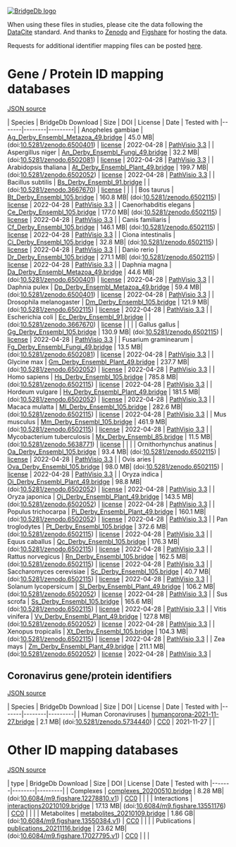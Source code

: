 <a href="https://bridgedb.github.io/">![BridgeDb logo](https://raw.githubusercontent.com/bridgedb/bridgedb.github.io/master/images/cropped-logo_BridgeDbtop.png)</a>

When using these files in studies, please cite the data following the [DataCite](https://datacite.org/) standard.
And thanks to [Zenodo](https://zenodo.org/) and [Figshare](https://figshare.com/) for hosting the data.

Requests for additional identifier mapping files can be posted [here](). 

# Gene / Protein ID mapping databases
<a name="genes" />

[JSON source](gene.json)

| Species | BridgeDb Download | Size | DOI | License | Date | Tested with
|-------|--------|---------|
| <script type="application/ld+json">{"@context": "https://schema.org/","@type": "Dataset","http://purl.org/dc/terms/conformsTo": { "@type": "CreativeWork", "@id": "https://bioschemas.org/profiles/Dataset/1.0-RELEASE" },"name": "Ag_Derby_Ensembl_Metazoa_49.bridge","description": "BridgeDb identifier mapping file for Anopheles gambiae for genes and proteins","@id": "https://bridgedb.github.io/data/gene_database/10.5281/zenodo.6500401/Ag_Derby_Ensembl_Metazoa_49.bridge","identifier": "10.5281/zenodo.6500401/Ag_Derby_Ensembl_Metazoa_49.bridge","license": "https://zenodo.org/record/6500401/files/LICENSE?download=1","keywords": "BridgeDb, mapping file, identifier, ELIXIR RIR, Anopheles gambiae, gene, protein","url": "https://doi.org/10.5281/zenodo.6500401","distribution": [ { "@type": "DataDownload", "name": "Ag_Derby_Ensembl_Metazoa_49.bridge", "contentURL": "https://zenodo.org/record/6500401/files/Ag_Derby_Ensembl_Metazoa_49.bridge?download=1" } ],"isAccessibleForFree": true}</script> Anopheles gambiae | [Ag_Derby_Ensembl_Metazoa_49.bridge](https://zenodo.org/record/6500401/files/Ag_Derby_Ensembl_Metazoa_49.bridge?download=1) | 45.0 MB| (doi:[10.5281/zenodo.6500401](https://doi.org/10.5281/zenodo.6500401)) | [license](https://zenodo.org/record/6500401/files/LICENSE?download=1) | 2022-04-28 | <a href="https://github.com/PathVisio/pathvisio/releases/tag/v3.3.0">PathVisio 3.3</a> |
| <script type="application/ld+json">{"@context": "https://schema.org/","@type": "Dataset","http://purl.org/dc/terms/conformsTo": { "@type": "CreativeWork", "@id": "https://bioschemas.org/profiles/Dataset/1.0-RELEASE" },"name": "An_Derby_Ensembl_Fungi_49.bridge","description": "BridgeDb identifier mapping file for Aspergillus niger for genes and proteins","@id": "https://bridgedb.github.io/data/gene_database/10.5281/zenodo.6502081/An_Derby_Ensembl_Fungi_49.bridge","identifier": "10.5281/zenodo.6502081/An_Derby_Ensembl_Fungi_49.bridge","license": "https://zenodo.org/record/6502081/files/LICENSE?download=1","keywords": "BridgeDb, mapping file, identifier, ELIXIR RIR, Aspergillus niger, gene, protein","url": "https://doi.org/10.5281/zenodo.6502081","distribution": [ { "@type": "DataDownload", "name": "An_Derby_Ensembl_Fungi_49.bridge", "contentURL": "https://zenodo.org/record/6502081/files/An_Derby_Ensembl_Fungi_49.bridge?download=1" } ],"isAccessibleForFree": true}</script> Aspergillus niger | [An_Derby_Ensembl_Fungi_49.bridge](https://zenodo.org/record/6502081/files/An_Derby_Ensembl_Fungi_49.bridge?download=1) | 32.2 MB| (doi:[10.5281/zenodo.6502081](https://doi.org/10.5281/zenodo.6502081)) | [license](https://zenodo.org/record/6502081/files/LICENSE?download=1) | 2022-04-28 | <a href="https://github.com/PathVisio/pathvisio/releases/tag/v3.3.0">PathVisio 3.3</a> |
| <script type="application/ld+json">{"@context": "https://schema.org/","@type": "Dataset","http://purl.org/dc/terms/conformsTo": { "@type": "CreativeWork", "@id": "https://bioschemas.org/profiles/Dataset/1.0-RELEASE" },"name": "At_Derby_Ensembl_Plant_49.bridge","description": "BridgeDb identifier mapping file for Arabidopsis thaliana for genes and proteins","@id": "https://bridgedb.github.io/data/gene_database/10.5281/zenodo.6502052/At_Derby_Ensembl_Plant_49.bridge","identifier": "10.5281/zenodo.6502052/At_Derby_Ensembl_Plant_49.bridge","license": "https://zenodo.org/record/6502052/files/LICENSE?download=1","keywords": "BridgeDb, mapping file, identifier, ELIXIR RIR, Arabidopsis thaliana, gene, protein","url": "https://doi.org/10.5281/zenodo.6502052","distribution": [ { "@type": "DataDownload", "name": "At_Derby_Ensembl_Plant_49.bridge", "contentURL": "https://zenodo.org/record/6502052/files/At_Derby_Ensembl_Plant_49.bridge?download=1" } ],"isAccessibleForFree": true}</script> Arabidopsis thaliana | [At_Derby_Ensembl_Plant_49.bridge](https://zenodo.org/record/6502052/files/At_Derby_Ensembl_Plant_49.bridge?download=1) | 199.7 MB| (doi:[10.5281/zenodo.6502052](https://doi.org/10.5281/zenodo.6502052)) | [license](https://zenodo.org/record/6502052/files/LICENSE?download=1) | 2022-04-28 | <a href="https://github.com/PathVisio/pathvisio/releases/tag/v3.3.0">PathVisio 3.3</a> |
| <script type="application/ld+json">{"@context": "https://schema.org/","@type": "Dataset","http://purl.org/dc/terms/conformsTo": { "@type": "CreativeWork", "@id": "https://bioschemas.org/profiles/Dataset/1.0-RELEASE" },"name": "Bs_Derby_Ensembl_91.bridge","description": "BridgeDb identifier mapping file for Bacillus subtilis for genes and proteins","@id": "https://bridgedb.github.io/data/gene_database/10.5281/zenodo.3667670/Bs_Derby_Ensembl_91.bridge","identifier": "10.5281/zenodo.3667670/Bs_Derby_Ensembl_91.bridge","license": "https://zenodo.org/record/3667670/files/LICENSE?download=1","keywords": "BridgeDb, mapping file, identifier, ELIXIR RIR, Bacillus subtilis, gene, protein","url": "https://doi.org/10.5281/zenodo.3667670","distribution": [ { "@type": "DataDownload", "name": "Bs_Derby_Ensembl_91.bridge", "contentURL": "https://zenodo.org/record/3667670/files/Bs_Derby_Ensembl_91.bridge?download=1" } ],"isAccessibleForFree": true}</script> Bacillus subtilis | [Bs_Derby_Ensembl_91.bridge](https://zenodo.org/record/3667670/files/Bs_Derby_Ensembl_91.bridge?download=1) | | (doi:[10.5281/zenodo.3667670](https://doi.org/10.5281/zenodo.3667670)) | [license](https://zenodo.org/record/3667670/files/LICENSE?download=1) |  | |
| <script type="application/ld+json">{"@context": "https://schema.org/","@type": "Dataset","http://purl.org/dc/terms/conformsTo": { "@type": "CreativeWork", "@id": "https://bioschemas.org/profiles/Dataset/1.0-RELEASE" },"name": "Bt_Derby_Ensembl_105.bridge","description": "BridgeDb identifier mapping file for Bos taurus for genes and proteins","@id": "https://bridgedb.github.io/data/gene_database/10.5281/zenodo.6502115/Bt_Derby_Ensembl_105.bridge","identifier": "10.5281/zenodo.6502115/Bt_Derby_Ensembl_105.bridge","license": "https://zenodo.org/record/6502115/files/LICENSE?download=1","keywords": "BridgeDb, mapping file, identifier, ELIXIR RIR, Bos taurus, gene, protein","url": "https://doi.org/10.5281/zenodo.6502115","distribution": [ { "@type": "DataDownload", "name": "Bt_Derby_Ensembl_105.bridge", "contentURL": "https://zenodo.org/record/6502115/files/Bt_Derby_Ensembl_105.bridge?download=1" } ],"isAccessibleForFree": true}</script> Bos taurus | [Bt_Derby_Ensembl_105.bridge](https://zenodo.org/record/6502115/files/Bt_Derby_Ensembl_105.bridge?download=1) | 160.8 MB| (doi:[10.5281/zenodo.6502115](https://doi.org/10.5281/zenodo.6502115)) | [license](https://zenodo.org/record/6502115/files/LICENSE?download=1) | 2022-04-28 | <a href="https://github.com/PathVisio/pathvisio/releases/tag/v3.3.0">PathVisio 3.3</a> |
| <script type="application/ld+json">{"@context": "https://schema.org/","@type": "Dataset","http://purl.org/dc/terms/conformsTo": { "@type": "CreativeWork", "@id": "https://bioschemas.org/profiles/Dataset/1.0-RELEASE" },"name": "Ce_Derby_Ensembl_105.bridge","description": "BridgeDb identifier mapping file for Caenorhabditis elegans for genes and proteins","@id": "https://bridgedb.github.io/data/gene_database/10.5281/zenodo.6502115/Ce_Derby_Ensembl_105.bridge","identifier": "10.5281/zenodo.6502115/Ce_Derby_Ensembl_105.bridge","license": "https://zenodo.org/record/6502115/files/LICENSE?download=1","keywords": "BridgeDb, mapping file, identifier, ELIXIR RIR, Caenorhabditis elegans, gene, protein","url": "https://doi.org/10.5281/zenodo.6502115","distribution": [ { "@type": "DataDownload", "name": "Ce_Derby_Ensembl_105.bridge", "contentURL": "https://zenodo.org/record/6502115/files/Ce_Derby_Ensembl_105.bridge?download=1" } ],"isAccessibleForFree": true}</script> Caenorhabditis elegans | [Ce_Derby_Ensembl_105.bridge](https://zenodo.org/record/6502115/files/Ce_Derby_Ensembl_105.bridge?download=1) | 177.0 MB| (doi:[10.5281/zenodo.6502115](https://doi.org/10.5281/zenodo.6502115)) | [license](https://zenodo.org/record/6502115/files/LICENSE?download=1) | 2022-04-28 | <a href="https://github.com/PathVisio/pathvisio/releases/tag/v3.3.0">PathVisio 3.3</a> |
| <script type="application/ld+json">{"@context": "https://schema.org/","@type": "Dataset","http://purl.org/dc/terms/conformsTo": { "@type": "CreativeWork", "@id": "https://bioschemas.org/profiles/Dataset/1.0-RELEASE" },"name": "Cf_Derby_Ensembl_105.bridge","description": "BridgeDb identifier mapping file for Canis familiaris for genes and proteins","@id": "https://bridgedb.github.io/data/gene_database/10.5281/zenodo.6502115/Cf_Derby_Ensembl_105.bridge","identifier": "10.5281/zenodo.6502115/Cf_Derby_Ensembl_105.bridge","license": "https://zenodo.org/record/6502115/files/LICENSE?download=1","keywords": "BridgeDb, mapping file, identifier, ELIXIR RIR, Canis familiaris, gene, protein","url": "https://doi.org/10.5281/zenodo.6502115","distribution": [ { "@type": "DataDownload", "name": "Cf_Derby_Ensembl_105.bridge", "contentURL": "https://zenodo.org/record/6502115/files/Cf_Derby_Ensembl_105.bridge?download=1" } ],"isAccessibleForFree": true}</script> Canis familiaris | [Cf_Derby_Ensembl_105.bridge](https://zenodo.org/record/6502115/files/Cf_Derby_Ensembl_105.bridge?download=1) | 146.1 MB| (doi:[10.5281/zenodo.6502115](https://doi.org/10.5281/zenodo.6502115)) | [license](https://zenodo.org/record/6502115/files/LICENSE?download=1) | 2022-04-28 | <a href="https://github.com/PathVisio/pathvisio/releases/tag/v3.3.0">PathVisio 3.3</a> |
| <script type="application/ld+json">{"@context": "https://schema.org/","@type": "Dataset","http://purl.org/dc/terms/conformsTo": { "@type": "CreativeWork", "@id": "https://bioschemas.org/profiles/Dataset/1.0-RELEASE" },"name": "Ci_Derby_Ensembl_105.bridge","description": "BridgeDb identifier mapping file for Ciona intestinalis for genes and proteins","@id": "https://bridgedb.github.io/data/gene_database/10.5281/zenodo.6502115/Ci_Derby_Ensembl_105.bridge","identifier": "10.5281/zenodo.6502115/Ci_Derby_Ensembl_105.bridge","license": "https://zenodo.org/record/6502115/files/LICENSE?download=1","keywords": "BridgeDb, mapping file, identifier, ELIXIR RIR, Ciona intestinalis, gene, protein","url": "https://doi.org/10.5281/zenodo.6502115","distribution": [ { "@type": "DataDownload", "name": "Ci_Derby_Ensembl_105.bridge", "contentURL": "https://zenodo.org/record/6502115/files/Ci_Derby_Ensembl_105.bridge?download=1" } ],"isAccessibleForFree": true}</script> Ciona intestinalis | [Ci_Derby_Ensembl_105.bridge](https://zenodo.org/record/6502115/files/Ci_Derby_Ensembl_105.bridge?download=1) | 32.8 MB| (doi:[10.5281/zenodo.6502115](https://doi.org/10.5281/zenodo.6502115)) | [license](https://zenodo.org/record/6502115/files/LICENSE?download=1) | 2022-04-28 | <a href="https://github.com/PathVisio/pathvisio/releases/tag/v3.3.0">PathVisio 3.3</a> |
| <script type="application/ld+json">{"@context": "https://schema.org/","@type": "Dataset","http://purl.org/dc/terms/conformsTo": { "@type": "CreativeWork", "@id": "https://bioschemas.org/profiles/Dataset/1.0-RELEASE" },"name": "Dr_Derby_Ensembl_105.bridge","description": "BridgeDb identifier mapping file for Danio rerio for genes and proteins","@id": "https://bridgedb.github.io/data/gene_database/10.5281/zenodo.6502115/Dr_Derby_Ensembl_105.bridge","identifier": "10.5281/zenodo.6502115/Dr_Derby_Ensembl_105.bridge","license": "https://zenodo.org/record/6502115/files/LICENSE?download=1","keywords": "BridgeDb, mapping file, identifier, ELIXIR RIR, Danio rerio, gene, protein","url": "https://doi.org/10.5281/zenodo.6502115","distribution": [ { "@type": "DataDownload", "name": "Dr_Derby_Ensembl_105.bridge", "contentURL": "https://zenodo.org/record/6502115/files/Dr_Derby_Ensembl_105.bridge?download=1" } ],"isAccessibleForFree": true}</script> Danio rerio | [Dr_Derby_Ensembl_105.bridge](https://zenodo.org/record/6502115/files/Dr_Derby_Ensembl_105.bridge?download=1) | 271.1 MB| (doi:[10.5281/zenodo.6502115](https://doi.org/10.5281/zenodo.6502115)) | [license](https://zenodo.org/record/6502115/files/LICENSE?download=1) | 2022-04-28 | <a href="https://github.com/PathVisio/pathvisio/releases/tag/v3.3.0">PathVisio 3.3</a> |
| <script type="application/ld+json">{"@context": "https://schema.org/","@type": "Dataset","http://purl.org/dc/terms/conformsTo": { "@type": "CreativeWork", "@id": "https://bioschemas.org/profiles/Dataset/1.0-RELEASE" },"name": "Da_Derby_Ensembl_Metazoa_49.bridge","description": "BridgeDb identifier mapping file for Daphnia magna for genes and proteins","@id": "https://bridgedb.github.io/data/gene_database/10.5281/zenodo.6500401/Da_Derby_Ensembl_Metazoa_49.bridge","identifier": "10.5281/zenodo.6500401/Da_Derby_Ensembl_Metazoa_49.bridge","license": "https://zenodo.org/record/6500401/files/LICENSE?download=1","keywords": "BridgeDb, mapping file, identifier, ELIXIR RIR, Daphnia magna, gene, protein","url": "https://doi.org/10.5281/zenodo.6500401","distribution": [ { "@type": "DataDownload", "name": "Da_Derby_Ensembl_Metazoa_49.bridge", "contentURL": "https://zenodo.org/record/6500401/files/Da_Derby_Ensembl_Metazoa_49.bridge?download=1" } ],"isAccessibleForFree": true}</script> Daphnia magna | [Da_Derby_Ensembl_Metazoa_49.bridge](https://zenodo.org/record/6500401/files/Da_Derby_Ensembl_Metazoa_49.bridge?download=1) | 44.6 MB| (doi:[10.5281/zenodo.6500401](https://doi.org/10.5281/zenodo.6500401)) | [license](https://zenodo.org/record/6500401/files/LICENSE?download=1) | 2022-04-28 | <a href="https://github.com/PathVisio/pathvisio/releases/tag/v3.3.0">PathVisio 3.3</a> |
| <script type="application/ld+json">{"@context": "https://schema.org/","@type": "Dataset","http://purl.org/dc/terms/conformsTo": { "@type": "CreativeWork", "@id": "https://bioschemas.org/profiles/Dataset/1.0-RELEASE" },"name": "Dp_Derby_Ensembl_Metazoa_49.bridge","description": "BridgeDb identifier mapping file for Daphnia pulex for genes and proteins","@id": "https://bridgedb.github.io/data/gene_database/10.5281/zenodo.6500401/Dp_Derby_Ensembl_Metazoa_49.bridge","identifier": "10.5281/zenodo.6500401/Dp_Derby_Ensembl_Metazoa_49.bridge","license": "https://zenodo.org/record/6500401/files/LICENSE?download=1","keywords": "BridgeDb, mapping file, identifier, ELIXIR RIR, Daphnia pulex, gene, protein","url": "https://doi.org/10.5281/zenodo.6500401","distribution": [ { "@type": "DataDownload", "name": "Dp_Derby_Ensembl_Metazoa_49.bridge", "contentURL": "https://zenodo.org/record/6500401/files/Dp_Derby_Ensembl_Metazoa_49.bridge?download=1" } ],"isAccessibleForFree": true}</script> Daphnia pulex | [Dp_Derby_Ensembl_Metazoa_49.bridge](https://zenodo.org/record/6500401/files/Dp_Derby_Ensembl_Metazoa_49.bridge?download=1) | 59.4 MB| (doi:[10.5281/zenodo.6500401](https://doi.org/10.5281/zenodo.6500401)) | [license](https://zenodo.org/record/6500401/files/LICENSE?download=1) | 2022-04-28 | <a href="https://github.com/PathVisio/pathvisio/releases/tag/v3.3.0">PathVisio 3.3</a> |
| <script type="application/ld+json">{"@context": "https://schema.org/","@type": "Dataset","http://purl.org/dc/terms/conformsTo": { "@type": "CreativeWork", "@id": "https://bioschemas.org/profiles/Dataset/1.0-RELEASE" },"name": "Dm_Derby_Ensembl_105.bridge","description": "BridgeDb identifier mapping file for Drosophila melanogaster for genes and proteins","@id": "https://bridgedb.github.io/data/gene_database/10.5281/zenodo.6502115/Dm_Derby_Ensembl_105.bridge","identifier": "10.5281/zenodo.6502115/Dm_Derby_Ensembl_105.bridge","license": "https://zenodo.org/record/6502115/files/LICENSE?download=1","keywords": "BridgeDb, mapping file, identifier, ELIXIR RIR, Drosophila melanogaster, gene, protein","url": "https://doi.org/10.5281/zenodo.6502115","distribution": [ { "@type": "DataDownload", "name": "Dm_Derby_Ensembl_105.bridge", "contentURL": "https://zenodo.org/record/6502115/files/Dm_Derby_Ensembl_105.bridge?download=1" } ],"isAccessibleForFree": true}</script> Drosophila melanogaster | [Dm_Derby_Ensembl_105.bridge](https://zenodo.org/record/6502115/files/Dm_Derby_Ensembl_105.bridge?download=1) | 121.9 MB| (doi:[10.5281/zenodo.6502115](https://doi.org/10.5281/zenodo.6502115)) | [license](https://zenodo.org/record/6502115/files/LICENSE?download=1) | 2022-04-28 | <a href="https://github.com/PathVisio/pathvisio/releases/tag/v3.3.0">PathVisio 3.3</a> |
| <script type="application/ld+json">{"@context": "https://schema.org/","@type": "Dataset","http://purl.org/dc/terms/conformsTo": { "@type": "CreativeWork", "@id": "https://bioschemas.org/profiles/Dataset/1.0-RELEASE" },"name": "Ec_Derby_Ensembl_91.bridge","description": "BridgeDb identifier mapping file for Escherichia coli for genes and proteins","@id": "https://bridgedb.github.io/data/gene_database/10.5281/zenodo.3667670/Ec_Derby_Ensembl_91.bridge","identifier": "10.5281/zenodo.3667670/Ec_Derby_Ensembl_91.bridge","license": "https://zenodo.org/record/3667670/files/LICENSE?download=1","keywords": "BridgeDb, mapping file, identifier, ELIXIR RIR, Escherichia coli, gene, protein","url": "https://doi.org/10.5281/zenodo.3667670","distribution": [ { "@type": "DataDownload", "name": "Ec_Derby_Ensembl_91.bridge", "contentURL": "https://zenodo.org/record/3667670/files/Ec_Derby_Ensembl_91.bridge?download=1" } ],"isAccessibleForFree": true}</script> Escherichia coli | [Ec_Derby_Ensembl_91.bridge](https://zenodo.org/record/3667670/files/Ec_Derby_Ensembl_91.bridge?download=1) | | (doi:[10.5281/zenodo.3667670](https://doi.org/10.5281/zenodo.3667670)) | [license](https://zenodo.org/record/3667670/files/LICENSE?download=1) |  | |
| <script type="application/ld+json">{"@context": "https://schema.org/","@type": "Dataset","http://purl.org/dc/terms/conformsTo": { "@type": "CreativeWork", "@id": "https://bioschemas.org/profiles/Dataset/1.0-RELEASE" },"name": "Gg_Derby_Ensembl_105.bridge","description": "BridgeDb identifier mapping file for Gallus gallus for genes and proteins","@id": "https://bridgedb.github.io/data/gene_database/10.5281/zenodo.6502115/Gg_Derby_Ensembl_105.bridge","identifier": "10.5281/zenodo.6502115/Gg_Derby_Ensembl_105.bridge","license": "https://zenodo.org/record/6502115/files/LICENSE?download=1","keywords": "BridgeDb, mapping file, identifier, ELIXIR RIR, Gallus gallus, gene, protein","url": "https://doi.org/10.5281/zenodo.6502115","distribution": [ { "@type": "DataDownload", "name": "Gg_Derby_Ensembl_105.bridge", "contentURL": "https://zenodo.org/record/6502115/files/Gg_Derby_Ensembl_105.bridge?download=1" } ],"isAccessibleForFree": true}</script> Gallus gallus | [Gg_Derby_Ensembl_105.bridge](https://zenodo.org/record/6502115/files/Gg_Derby_Ensembl_105.bridge?download=1) | 130.9 MB| (doi:[10.5281/zenodo.6502115](https://doi.org/10.5281/zenodo.6502115)) | [license](https://zenodo.org/record/6502115/files/LICENSE?download=1) | 2022-04-28 | <a href="https://github.com/PathVisio/pathvisio/releases/tag/v3.3.0">PathVisio 3.3</a> |
| <script type="application/ld+json">{"@context": "https://schema.org/","@type": "Dataset","http://purl.org/dc/terms/conformsTo": { "@type": "CreativeWork", "@id": "https://bioschemas.org/profiles/Dataset/1.0-RELEASE" },"name": "Fg_Derby_Ensembl_Fungi_49.bridge","description": "BridgeDb identifier mapping file for Fusarium graminearum for genes and proteins","@id": "https://bridgedb.github.io/data/gene_database/10.5281/zenodo.6502081/Fg_Derby_Ensembl_Fungi_49.bridge","identifier": "10.5281/zenodo.6502081/Fg_Derby_Ensembl_Fungi_49.bridge","license": "https://zenodo.org/record/6502081/files/LICENSE?download=1","keywords": "BridgeDb, mapping file, identifier, ELIXIR RIR, Fusarium graminearum, gene, protein","url": "https://doi.org/10.5281/zenodo.6502081","distribution": [ { "@type": "DataDownload", "name": "Fg_Derby_Ensembl_Fungi_49.bridge", "contentURL": "https://zenodo.org/record/6502081/files/Fg_Derby_Ensembl_Fungi_49.bridge?download=1" } ],"isAccessibleForFree": true}</script> Fusarium graminearum | [Fg_Derby_Ensembl_Fungi_49.bridge](https://zenodo.org/record/6502081/files/Fg_Derby_Ensembl_Fungi_49.bridge?download=1) | 13.5 MB| (doi:[10.5281/zenodo.6502081](https://doi.org/10.5281/zenodo.6502081)) | [license](https://zenodo.org/record/6502081/files/LICENSE?download=1) | 2022-04-28 | <a href="https://github.com/PathVisio/pathvisio/releases/tag/v3.3.0">PathVisio 3.3</a> |
| <script type="application/ld+json">{"@context": "https://schema.org/","@type": "Dataset","http://purl.org/dc/terms/conformsTo": { "@type": "CreativeWork", "@id": "https://bioschemas.org/profiles/Dataset/1.0-RELEASE" },"name": "Gm_Derby_Ensembl_Plant_49.bridge","description": "BridgeDb identifier mapping file for Glycine max for genes and proteins","@id": "https://bridgedb.github.io/data/gene_database/10.5281/zenodo.6502052/Gm_Derby_Ensembl_Plant_49.bridge","identifier": "10.5281/zenodo.6502052/Gm_Derby_Ensembl_Plant_49.bridge","license": "https://zenodo.org/record/6502052/files/LICENSE?download=1","keywords": "BridgeDb, mapping file, identifier, ELIXIR RIR, Glycine max, gene, protein","url": "https://doi.org/10.5281/zenodo.6502052","distribution": [ { "@type": "DataDownload", "name": "Gm_Derby_Ensembl_Plant_49.bridge", "contentURL": "https://zenodo.org/record/6502052/files/Gm_Derby_Ensembl_Plant_49.bridge?download=1" } ],"isAccessibleForFree": true}</script> Glycine max | [Gm_Derby_Ensembl_Plant_49.bridge](https://zenodo.org/record/6502052/files/Gm_Derby_Ensembl_Plant_49.bridge?download=1) | 237.7 MB| (doi:[10.5281/zenodo.6502052](https://doi.org/10.5281/zenodo.6502052)) | [license](https://zenodo.org/record/6502052/files/LICENSE?download=1) | 2022-04-28 | <a href="https://github.com/PathVisio/pathvisio/releases/tag/v3.3.0">PathVisio 3.3</a> |
| <script type="application/ld+json">{"@context": "https://schema.org/","@type": "Dataset","http://purl.org/dc/terms/conformsTo": { "@type": "CreativeWork", "@id": "https://bioschemas.org/profiles/Dataset/1.0-RELEASE" },"name": "Hs_Derby_Ensembl_105.bridge","description": "BridgeDb identifier mapping file for Homo sapiens for genes and proteins","@id": "https://bridgedb.github.io/data/gene_database/10.5281/zenodo.6502115/Hs_Derby_Ensembl_105.bridge","identifier": "10.5281/zenodo.6502115/Hs_Derby_Ensembl_105.bridge","license": "https://zenodo.org/record/6502115/files/LICENSE?download=1","keywords": "BridgeDb, mapping file, identifier, ELIXIR RIR, Homo sapiens, gene, protein","url": "https://doi.org/10.5281/zenodo.6502115","distribution": [ { "@type": "DataDownload", "name": "Hs_Derby_Ensembl_105.bridge", "contentURL": "https://zenodo.org/record/6502115/files/Hs_Derby_Ensembl_105.bridge?download=1" } ],"isAccessibleForFree": true}</script> Homo sapiens | [Hs_Derby_Ensembl_105.bridge](https://zenodo.org/record/6502115/files/Hs_Derby_Ensembl_105.bridge?download=1) | 785.8 MB| (doi:[10.5281/zenodo.6502115](https://doi.org/10.5281/zenodo.6502115)) | [license](https://zenodo.org/record/6502115/files/LICENSE?download=1) | 2022-04-28 | <a href="https://github.com/PathVisio/pathvisio/releases/tag/v3.3.0">PathVisio 3.3</a> |
| <script type="application/ld+json">{"@context": "https://schema.org/","@type": "Dataset","http://purl.org/dc/terms/conformsTo": { "@type": "CreativeWork", "@id": "https://bioschemas.org/profiles/Dataset/1.0-RELEASE" },"name": "Hv_Derby_Ensembl_Plant_49.bridge","description": "BridgeDb identifier mapping file for Hordeum vulgare for genes and proteins","@id": "https://bridgedb.github.io/data/gene_database/10.5281/zenodo.6502052/Hv_Derby_Ensembl_Plant_49.bridge","identifier": "10.5281/zenodo.6502052/Hv_Derby_Ensembl_Plant_49.bridge","license": "https://zenodo.org/record/6502052/files/LICENSE?download=1","keywords": "BridgeDb, mapping file, identifier, ELIXIR RIR, Hordeum vulgare, gene, protein","url": "https://doi.org/10.5281/zenodo.6502052","distribution": [ { "@type": "DataDownload", "name": "Hv_Derby_Ensembl_Plant_49.bridge", "contentURL": "https://zenodo.org/record/6502052/files/Hv_Derby_Ensembl_Plant_49.bridge?download=1" } ],"isAccessibleForFree": true}</script> Hordeum vulgare | [Hv_Derby_Ensembl_Plant_49.bridge](https://zenodo.org/record/6502052/files/Hv_Derby_Ensembl_Plant_49.bridge?download=1) | 181.5 MB| (doi:[10.5281/zenodo.6502052](https://doi.org/10.5281/zenodo.6502052)) | [license](https://zenodo.org/record/6502052/files/LICENSE?download=1) | 2022-04-28 | <a href="https://github.com/PathVisio/pathvisio/releases/tag/v3.3.0">PathVisio 3.3</a> |
| <script type="application/ld+json">{"@context": "https://schema.org/","@type": "Dataset","http://purl.org/dc/terms/conformsTo": { "@type": "CreativeWork", "@id": "https://bioschemas.org/profiles/Dataset/1.0-RELEASE" },"name": "Ml_Derby_Ensembl_105.bridge","description": "BridgeDb identifier mapping file for Macaca mulatta for genes and proteins","@id": "https://bridgedb.github.io/data/gene_database/10.5281/zenodo.6502115/Ml_Derby_Ensembl_105.bridge","identifier": "10.5281/zenodo.6502115/Ml_Derby_Ensembl_105.bridge","license": "https://zenodo.org/record/6502115/files/LICENSE?download=1","keywords": "BridgeDb, mapping file, identifier, ELIXIR RIR, Macaca mulatta, gene, protein","url": "https://doi.org/10.5281/zenodo.6502115","distribution": [ { "@type": "DataDownload", "name": "Ml_Derby_Ensembl_105.bridge", "contentURL": "https://zenodo.org/record/6502115/files/Ml_Derby_Ensembl_105.bridge?download=1" } ],"isAccessibleForFree": true}</script> Macaca mulatta | [Ml_Derby_Ensembl_105.bridge](https://zenodo.org/record/6502115/files/Ml_Derby_Ensembl_105.bridge?download=1) | 282.6 MB| (doi:[10.5281/zenodo.6502115](https://doi.org/10.5281/zenodo.6502115)) | [license](https://zenodo.org/record/6502115/files/LICENSE?download=1) | 2022-04-28 | <a href="https://github.com/PathVisio/pathvisio/releases/tag/v3.3.0">PathVisio 3.3</a> |
| <script type="application/ld+json">{"@context": "https://schema.org/","@type": "Dataset","http://purl.org/dc/terms/conformsTo": { "@type": "CreativeWork", "@id": "https://bioschemas.org/profiles/Dataset/1.0-RELEASE" },"name": "Mm_Derby_Ensembl_105.bridge","description": "BridgeDb identifier mapping file for Mus musculus for genes and proteins","@id": "https://bridgedb.github.io/data/gene_database/10.5281/zenodo.6502115/Mm_Derby_Ensembl_105.bridge","identifier": "10.5281/zenodo.6502115/Mm_Derby_Ensembl_105.bridge","license": "https://zenodo.org/record/6502115/files/LICENSE?download=1","keywords": "BridgeDb, mapping file, identifier, ELIXIR RIR, Mus musculus, gene, protein","url": "https://doi.org/10.5281/zenodo.6502115","distribution": [ { "@type": "DataDownload", "name": "Mm_Derby_Ensembl_105.bridge", "contentURL": "https://zenodo.org/record/6502115/files/Mm_Derby_Ensembl_105.bridge?download=1" } ],"isAccessibleForFree": true}</script> Mus musculus | [Mm_Derby_Ensembl_105.bridge](https://zenodo.org/record/6502115/files/Mm_Derby_Ensembl_105.bridge?download=1) | 461.9 MB| (doi:[10.5281/zenodo.6502115](https://doi.org/10.5281/zenodo.6502115)) | [license](https://zenodo.org/record/6502115/files/LICENSE?download=1) | 2022-04-28 | <a href="https://github.com/PathVisio/pathvisio/releases/tag/v3.3.0">PathVisio 3.3</a> |
| <script type="application/ld+json">{"@context": "https://schema.org/","@type": "Dataset","http://purl.org/dc/terms/conformsTo": { "@type": "CreativeWork", "@id": "https://bioschemas.org/profiles/Dataset/1.0-RELEASE" },"name": "Mx_Derby_Ensembl_85.bridge","description": "BridgeDb identifier mapping file for Mycobacterium tuberculosis for genes and proteins","@id": "https://bridgedb.github.io/data/gene_database/10.5281/zenodo.5638771/Mx_Derby_Ensembl_85.bridge","identifier": "10.5281/zenodo.5638771/Mx_Derby_Ensembl_85.bridge","license": "https://zenodo.org/record/5638771/files/LICENSE?download=1","keywords": "BridgeDb, mapping file, identifier, ELIXIR RIR, Mycobacterium tuberculosis, gene, protein","url": "https://doi.org/10.5281/zenodo.5638771","distribution": [ { "@type": "DataDownload", "name": "Mx_Derby_Ensembl_85.bridge", "contentURL": "https://zenodo.org/record/5638771/files/Mx_Derby_Ensembl_85.bridge?download=1" } ],"isAccessibleForFree": true}</script> Mycobacterium tuberculosis | [Mx_Derby_Ensembl_85.bridge](https://zenodo.org/record/5638771/files/Mx_Derby_Ensembl_85.bridge?download=1) | 11.5 MB| (doi:[10.5281/zenodo.5638771](https://doi.org/10.5281/zenodo.5638771)) | [license](https://zenodo.org/record/5638771/files/LICENSE?download=1) |  | |
| <script type="application/ld+json">{"@context": "https://schema.org/","@type": "Dataset","http://purl.org/dc/terms/conformsTo": { "@type": "CreativeWork", "@id": "https://bioschemas.org/profiles/Dataset/1.0-RELEASE" },"name": "Oa_Derby_Ensembl_105.bridge","description": "BridgeDb identifier mapping file for Ornithorhynchus anatinus for genes and proteins","@id": "https://bridgedb.github.io/data/gene_database/10.5281/zenodo.6502115/Oa_Derby_Ensembl_105.bridge","identifier": "10.5281/zenodo.6502115/Oa_Derby_Ensembl_105.bridge","license": "https://zenodo.org/record/6502115/files/LICENSE?download=1","keywords": "BridgeDb, mapping file, identifier, ELIXIR RIR, Ornithorhynchus anatinus, gene, protein","url": "https://doi.org/10.5281/zenodo.6502115","distribution": [ { "@type": "DataDownload", "name": "Oa_Derby_Ensembl_105.bridge", "contentURL": "https://zenodo.org/record/6502115/files/Oa_Derby_Ensembl_105.bridge?download=1" } ],"isAccessibleForFree": true}</script> Ornithorhynchus anatinus | [Oa_Derby_Ensembl_105.bridge](https://zenodo.org/record/6502115/files/Oa_Derby_Ensembl_105.bridge?download=1) | 93.4 MB| (doi:[10.5281/zenodo.6502115](https://doi.org/10.5281/zenodo.6502115)) | [license](https://zenodo.org/record/6502115/files/LICENSE?download=1) | 2022-04-28 | <a href="https://github.com/PathVisio/pathvisio/releases/tag/v3.3.0">PathVisio 3.3</a> |
| <script type="application/ld+json">{"@context": "https://schema.org/","@type": "Dataset","http://purl.org/dc/terms/conformsTo": { "@type": "CreativeWork", "@id": "https://bioschemas.org/profiles/Dataset/1.0-RELEASE" },"name": "Ova_Derby_Ensembl_105.bridge","description": "BridgeDb identifier mapping file for Ovis aries for genes and proteins","@id": "https://bridgedb.github.io/data/gene_database/10.5281/zenodo.6502115/Ova_Derby_Ensembl_105.bridge","identifier": "10.5281/zenodo.6502115/Ova_Derby_Ensembl_105.bridge","license": "https://zenodo.org/record/6502115/files/LICENSE?download=1","keywords": "BridgeDb, mapping file, identifier, ELIXIR RIR, Ovis aries, gene, protein","url": "https://doi.org/10.5281/zenodo.6502115","distribution": [ { "@type": "DataDownload", "name": "Ova_Derby_Ensembl_105.bridge", "contentURL": "https://zenodo.org/record/6502115/files/Ova_Derby_Ensembl_105.bridge?download=1" } ],"isAccessibleForFree": true}</script> Ovis aries | [Ova_Derby_Ensembl_105.bridge](https://zenodo.org/record/6502115/files/Ova_Derby_Ensembl_105.bridge?download=1) | 98.0 MB| (doi:[10.5281/zenodo.6502115](https://doi.org/10.5281/zenodo.6502115)) | [license](https://zenodo.org/record/6502115/files/LICENSE?download=1) | 2022-04-28 | <a href="https://github.com/PathVisio/pathvisio/releases/tag/v3.3.0">PathVisio 3.3</a> |
| <script type="application/ld+json">{"@context": "https://schema.org/","@type": "Dataset","http://purl.org/dc/terms/conformsTo": { "@type": "CreativeWork", "@id": "https://bioschemas.org/profiles/Dataset/1.0-RELEASE" },"name": "Oi_Derby_Ensembl_Plant_49.bridge","description": "BridgeDb identifier mapping file for Oryza indica for genes and proteins","@id": "https://bridgedb.github.io/data/gene_database/10.5281/zenodo.6502052/Oi_Derby_Ensembl_Plant_49.bridge","identifier": "10.5281/zenodo.6502052/Oi_Derby_Ensembl_Plant_49.bridge","license": "https://zenodo.org/record/6502052/files/LICENSE?download=1","keywords": "BridgeDb, mapping file, identifier, ELIXIR RIR, Oryza indica, gene, protein","url": "https://doi.org/10.5281/zenodo.6502052","distribution": [ { "@type": "DataDownload", "name": "Oi_Derby_Ensembl_Plant_49.bridge", "contentURL": "https://zenodo.org/record/6502052/files/Oi_Derby_Ensembl_Plant_49.bridge?download=1" } ],"isAccessibleForFree": true}</script> Oryza indica | [Oi_Derby_Ensembl_Plant_49.bridge](https://zenodo.org/record/6502052/files/Oi_Derby_Ensembl_Plant_49.bridge?download=1) | 98.8 MB| (doi:[10.5281/zenodo.6502052](https://doi.org/10.5281/zenodo.6502052)) | [license](https://zenodo.org/record/6502052/files/LICENSE?download=1) | 2022-04-28 | <a href="https://github.com/PathVisio/pathvisio/releases/tag/v3.3.0">PathVisio 3.3</a> |
| <script type="application/ld+json">{"@context": "https://schema.org/","@type": "Dataset","http://purl.org/dc/terms/conformsTo": { "@type": "CreativeWork", "@id": "https://bioschemas.org/profiles/Dataset/1.0-RELEASE" },"name": "Oj_Derby_Ensembl_Plant_49.bridge","description": "BridgeDb identifier mapping file for Oryza japonica for genes and proteins","@id": "https://bridgedb.github.io/data/gene_database/10.5281/zenodo.6502052/Oj_Derby_Ensembl_Plant_49.bridge","identifier": "10.5281/zenodo.6502052/Oj_Derby_Ensembl_Plant_49.bridge","license": "https://zenodo.org/record/6502052/files/LICENSE?download=1","keywords": "BridgeDb, mapping file, identifier, ELIXIR RIR, Oryza japonica, gene, protein","url": "https://doi.org/10.5281/zenodo.6502052","distribution": [ { "@type": "DataDownload", "name": "Oj_Derby_Ensembl_Plant_49.bridge", "contentURL": "https://zenodo.org/record/6502052/files/Oj_Derby_Ensembl_Plant_49.bridge?download=1" } ],"isAccessibleForFree": true}</script> Oryza japonica | [Oj_Derby_Ensembl_Plant_49.bridge](https://zenodo.org/record/6502052/files/Oj_Derby_Ensembl_Plant_49.bridge?download=1) | 143.5 MB| (doi:[10.5281/zenodo.6502052](https://doi.org/10.5281/zenodo.6502052)) | [license](https://zenodo.org/record/6502052/files/LICENSE?download=1) | 2022-04-28 | <a href="https://github.com/PathVisio/pathvisio/releases/tag/v3.3.0">PathVisio 3.3</a> |
| <script type="application/ld+json">{"@context": "https://schema.org/","@type": "Dataset","http://purl.org/dc/terms/conformsTo": { "@type": "CreativeWork", "@id": "https://bioschemas.org/profiles/Dataset/1.0-RELEASE" },"name": "Pi_Derby_Ensembl_Plant_49.bridge","description": "BridgeDb identifier mapping file for Populus trichocarpa for genes and proteins","@id": "https://bridgedb.github.io/data/gene_database/10.5281/zenodo.6502052/Pi_Derby_Ensembl_Plant_49.bridge","identifier": "10.5281/zenodo.6502052/Pi_Derby_Ensembl_Plant_49.bridge","license": "https://zenodo.org/record/6502052/files/LICENSE?download=1","keywords": "BridgeDb, mapping file, identifier, ELIXIR RIR, Populus trichocarpa, gene, protein","url": "https://doi.org/10.5281/zenodo.6502052","distribution": [ { "@type": "DataDownload", "name": "Pi_Derby_Ensembl_Plant_49.bridge", "contentURL": "https://zenodo.org/record/6502052/files/Pi_Derby_Ensembl_Plant_49.bridge?download=1" } ],"isAccessibleForFree": true}</script> Populus trichocarpa | [Pi_Derby_Ensembl_Plant_49.bridge](https://zenodo.org/record/6502052/files/Pi_Derby_Ensembl_Plant_49.bridge?download=1) | 160.1 MB| (doi:[10.5281/zenodo.6502052](https://doi.org/10.5281/zenodo.6502052)) | [license](https://zenodo.org/record/6502052/files/LICENSE?download=1) | 2022-04-28 | <a href="https://github.com/PathVisio/pathvisio/releases/tag/v3.3.0">PathVisio 3.3</a> |
| <script type="application/ld+json">{"@context": "https://schema.org/","@type": "Dataset","http://purl.org/dc/terms/conformsTo": { "@type": "CreativeWork", "@id": "https://bioschemas.org/profiles/Dataset/1.0-RELEASE" },"name": "Pt_Derby_Ensembl_105.bridge","description": "BridgeDb identifier mapping file for Pan troglodytes for genes and proteins","@id": "https://bridgedb.github.io/data/gene_database/10.5281/zenodo.6502115/Pt_Derby_Ensembl_105.bridge","identifier": "10.5281/zenodo.6502115/Pt_Derby_Ensembl_105.bridge","license": "https://zenodo.org/record/6502115/files/LICENSE?download=1","keywords": "BridgeDb, mapping file, identifier, ELIXIR RIR, Pan troglodytes, gene, protein","url": "https://doi.org/10.5281/zenodo.6502115","distribution": [ { "@type": "DataDownload", "name": "Pt_Derby_Ensembl_105.bridge", "contentURL": "https://zenodo.org/record/6502115/files/Pt_Derby_Ensembl_105.bridge?download=1" } ],"isAccessibleForFree": true}</script> Pan troglodytes | [Pt_Derby_Ensembl_105.bridge](https://zenodo.org/record/6502115/files/Pt_Derby_Ensembl_105.bridge?download=1) | 372.6 MB| (doi:[10.5281/zenodo.6502115](https://doi.org/10.5281/zenodo.6502115)) | [license](https://zenodo.org/record/6502115/files/LICENSE?download=1) | 2022-04-28 | <a href="https://github.com/PathVisio/pathvisio/releases/tag/v3.3.0">PathVisio 3.3</a> |
| <script type="application/ld+json">{"@context": "https://schema.org/","@type": "Dataset","http://purl.org/dc/terms/conformsTo": { "@type": "CreativeWork", "@id": "https://bioschemas.org/profiles/Dataset/1.0-RELEASE" },"name": "Qc_Derby_Ensembl_105.bridge","description": "BridgeDb identifier mapping file for Equus caballus for genes and proteins","@id": "https://bridgedb.github.io/data/gene_database/10.5281/zenodo.6502115/Qc_Derby_Ensembl_105.bridge","identifier": "10.5281/zenodo.6502115/Qc_Derby_Ensembl_105.bridge","license": "https://zenodo.org/record/6502115/files/LICENSE?download=1","keywords": "BridgeDb, mapping file, identifier, ELIXIR RIR, Equus caballus, gene, protein","url": "https://doi.org/10.5281/zenodo.6502115","distribution": [ { "@type": "DataDownload", "name": "Qc_Derby_Ensembl_105.bridge", "contentURL": "https://zenodo.org/record/6502115/files/Qc_Derby_Ensembl_105.bridge?download=1" } ],"isAccessibleForFree": true}</script> Equus caballus | [Qc_Derby_Ensembl_105.bridge](https://zenodo.org/record/6502115/files/Qc_Derby_Ensembl_105.bridge?download=1) | 176.3 MB| (doi:[10.5281/zenodo.6502115](https://doi.org/10.5281/zenodo.6502115)) | [license](https://zenodo.org/record/6502115/files/LICENSE?download=1) | 2022-04-28 | <a href="https://github.com/PathVisio/pathvisio/releases/tag/v3.3.0">PathVisio 3.3</a> |
| <script type="application/ld+json">{"@context": "https://schema.org/","@type": "Dataset","http://purl.org/dc/terms/conformsTo": { "@type": "CreativeWork", "@id": "https://bioschemas.org/profiles/Dataset/1.0-RELEASE" },"name": "Rn_Derby_Ensembl_105.bridge","description": "BridgeDb identifier mapping file for Rattus norvegicus for genes and proteins","@id": "https://bridgedb.github.io/data/gene_database/10.5281/zenodo.6502115/Rn_Derby_Ensembl_105.bridge","identifier": "10.5281/zenodo.6502115/Rn_Derby_Ensembl_105.bridge","license": "https://zenodo.org/record/6502115/files/LICENSE?download=1","keywords": "BridgeDb, mapping file, identifier, ELIXIR RIR, Rattus norvegicus, gene, protein","url": "https://doi.org/10.5281/zenodo.6502115","distribution": [ { "@type": "DataDownload", "name": "Rn_Derby_Ensembl_105.bridge", "contentURL": "https://zenodo.org/record/6502115/files/Rn_Derby_Ensembl_105.bridge?download=1" } ],"isAccessibleForFree": true}</script> Rattus norvegicus | [Rn_Derby_Ensembl_105.bridge](https://zenodo.org/record/6502115/files/Rn_Derby_Ensembl_105.bridge?download=1) | 162.5 MB| (doi:[10.5281/zenodo.6502115](https://doi.org/10.5281/zenodo.6502115)) | [license](https://zenodo.org/record/6502115/files/LICENSE?download=1) | 2022-04-28 | <a href="https://github.com/PathVisio/pathvisio/releases/tag/v3.3.0">PathVisio 3.3</a> |
| <script type="application/ld+json">{"@context": "https://schema.org/","@type": "Dataset","http://purl.org/dc/terms/conformsTo": { "@type": "CreativeWork", "@id": "https://bioschemas.org/profiles/Dataset/1.0-RELEASE" },"name": "Sc_Derby_Ensembl_105.bridge","description": "BridgeDb identifier mapping file for Saccharomyces cerevisiae for genes and proteins","@id": "https://bridgedb.github.io/data/gene_database/10.5281/zenodo.6502115/Sc_Derby_Ensembl_105.bridge","identifier": "10.5281/zenodo.6502115/Sc_Derby_Ensembl_105.bridge","license": "https://zenodo.org/record/6502115/files/LICENSE?download=1","keywords": "BridgeDb, mapping file, identifier, ELIXIR RIR, Saccharomyces cerevisiae, gene, protein","url": "https://doi.org/10.5281/zenodo.6502115","distribution": [ { "@type": "DataDownload", "name": "Sc_Derby_Ensembl_105.bridge", "contentURL": "https://zenodo.org/record/6502115/files/Sc_Derby_Ensembl_105.bridge?download=1" } ],"isAccessibleForFree": true}</script> Saccharomyces cerevisiae | [Sc_Derby_Ensembl_105.bridge](https://zenodo.org/record/6502115/files/Sc_Derby_Ensembl_105.bridge?download=1) | 40.7 MB| (doi:[10.5281/zenodo.6502115](https://doi.org/10.5281/zenodo.6502115)) | [license](https://zenodo.org/record/6502115/files/LICENSE?download=1) | 2022-04-28 | <a href="https://github.com/PathVisio/pathvisio/releases/tag/v3.3.0">PathVisio 3.3</a> |
| <script type="application/ld+json">{"@context": "https://schema.org/","@type": "Dataset","http://purl.org/dc/terms/conformsTo": { "@type": "CreativeWork", "@id": "https://bioschemas.org/profiles/Dataset/1.0-RELEASE" },"name": "Sl_Derby_Ensembl_Plant_49.bridge","description": "BridgeDb identifier mapping file for Solanum lycopersicum for genes and proteins","@id": "https://bridgedb.github.io/data/gene_database/10.5281/zenodo.6502052/Sl_Derby_Ensembl_Plant_49.bridge","identifier": "10.5281/zenodo.6502052/Sl_Derby_Ensembl_Plant_49.bridge","license": "https://zenodo.org/record/6502052/files/LICENSE?download=1","keywords": "BridgeDb, mapping file, identifier, ELIXIR RIR, Solanum lycopersicum, gene, protein","url": "https://doi.org/10.5281/zenodo.6502052","distribution": [ { "@type": "DataDownload", "name": "Sl_Derby_Ensembl_Plant_49.bridge", "contentURL": "https://zenodo.org/record/6502052/files/Sl_Derby_Ensembl_Plant_49.bridge?download=1" } ],"isAccessibleForFree": true}</script> Solanum lycopersicum | [Sl_Derby_Ensembl_Plant_49.bridge](https://zenodo.org/record/6502052/files/Sl_Derby_Ensembl_Plant_49.bridge?download=1) | 106.2 MB| (doi:[10.5281/zenodo.6502052](https://doi.org/10.5281/zenodo.6502052)) | [license](https://zenodo.org/record/6502052/files/LICENSE?download=1) | 2022-04-28 | <a href="https://github.com/PathVisio/pathvisio/releases/tag/v3.3.0">PathVisio 3.3</a> |
| <script type="application/ld+json">{"@context": "https://schema.org/","@type": "Dataset","http://purl.org/dc/terms/conformsTo": { "@type": "CreativeWork", "@id": "https://bioschemas.org/profiles/Dataset/1.0-RELEASE" },"name": "Ss_Derby_Ensembl_105.bridge","description": "BridgeDb identifier mapping file for Sus scrofa for genes and proteins","@id": "https://bridgedb.github.io/data/gene_database/10.5281/zenodo.6502115/Ss_Derby_Ensembl_105.bridge","identifier": "10.5281/zenodo.6502115/Ss_Derby_Ensembl_105.bridge","license": "https://zenodo.org/record/6502115/files/LICENSE?download=1","keywords": "BridgeDb, mapping file, identifier, ELIXIR RIR, Sus scrofa, gene, protein","url": "https://doi.org/10.5281/zenodo.6502115","distribution": [ { "@type": "DataDownload", "name": "Ss_Derby_Ensembl_105.bridge", "contentURL": "https://zenodo.org/record/6502115/files/Ss_Derby_Ensembl_105.bridge?download=1" } ],"isAccessibleForFree": true}</script> Sus scrofa | [Ss_Derby_Ensembl_105.bridge](https://zenodo.org/record/6502115/files/Ss_Derby_Ensembl_105.bridge?download=1) | 165.6 MB| (doi:[10.5281/zenodo.6502115](https://doi.org/10.5281/zenodo.6502115)) | [license](https://zenodo.org/record/6502115/files/LICENSE?download=1) | 2022-04-28 | <a href="https://github.com/PathVisio/pathvisio/releases/tag/v3.3.0">PathVisio 3.3</a> |
| <script type="application/ld+json">{"@context": "https://schema.org/","@type": "Dataset","http://purl.org/dc/terms/conformsTo": { "@type": "CreativeWork", "@id": "https://bioschemas.org/profiles/Dataset/1.0-RELEASE" },"name": "Vv_Derby_Ensembl_Plant_49.bridge","description": "BridgeDb identifier mapping file for Vitis vinifera for genes and proteins","@id": "https://bridgedb.github.io/data/gene_database/10.5281/zenodo.6502052/Vv_Derby_Ensembl_Plant_49.bridge","identifier": "10.5281/zenodo.6502052/Vv_Derby_Ensembl_Plant_49.bridge","license": "https://zenodo.org/record/6502052/files/LICENSE?download=1","keywords": "BridgeDb, mapping file, identifier, ELIXIR RIR, Vitis vinifera, gene, protein","url": "https://doi.org/10.5281/zenodo.6502052","distribution": [ { "@type": "DataDownload", "name": "Vv_Derby_Ensembl_Plant_49.bridge", "contentURL": "https://zenodo.org/record/6502052/files/Vv_Derby_Ensembl_Plant_49.bridge?download=1" } ],"isAccessibleForFree": true}</script> Vitis vinifera | [Vv_Derby_Ensembl_Plant_49.bridge](https://zenodo.org/record/6502052/files/Vv_Derby_Ensembl_Plant_49.bridge?download=1) | 127.8 MB| (doi:[10.5281/zenodo.6502052](https://doi.org/10.5281/zenodo.6502052)) | [license](https://zenodo.org/record/6502052/files/LICENSE?download=1) | 2022-04-28 | <a href="https://github.com/PathVisio/pathvisio/releases/tag/v3.3.0">PathVisio 3.3</a> |
| <script type="application/ld+json">{"@context": "https://schema.org/","@type": "Dataset","http://purl.org/dc/terms/conformsTo": { "@type": "CreativeWork", "@id": "https://bioschemas.org/profiles/Dataset/1.0-RELEASE" },"name": "Xt_Derby_Ensembl_105.bridge","description": "BridgeDb identifier mapping file for Xenopus tropicalis for genes and proteins","@id": "https://bridgedb.github.io/data/gene_database/10.5281/zenodo.6502115/Xt_Derby_Ensembl_105.bridge","identifier": "10.5281/zenodo.6502115/Xt_Derby_Ensembl_105.bridge","license": "https://zenodo.org/record/6502115/files/LICENSE?download=1","keywords": "BridgeDb, mapping file, identifier, ELIXIR RIR, Xenopus tropicalis, gene, protein","url": "https://doi.org/10.5281/zenodo.6502115","distribution": [ { "@type": "DataDownload", "name": "Xt_Derby_Ensembl_105.bridge", "contentURL": "https://zenodo.org/record/6502115/files/Xt_Derby_Ensembl_105.bridge?download=1" } ],"isAccessibleForFree": true}</script> Xenopus tropicalis | [Xt_Derby_Ensembl_105.bridge](https://zenodo.org/record/6502115/files/Xt_Derby_Ensembl_105.bridge?download=1) | 104.3 MB| (doi:[10.5281/zenodo.6502115](https://doi.org/10.5281/zenodo.6502115)) | [license](https://zenodo.org/record/6502115/files/LICENSE?download=1) | 2022-04-28 | <a href="https://github.com/PathVisio/pathvisio/releases/tag/v3.3.0">PathVisio 3.3</a> |
| <script type="application/ld+json">{"@context": "https://schema.org/","@type": "Dataset","http://purl.org/dc/terms/conformsTo": { "@type": "CreativeWork", "@id": "https://bioschemas.org/profiles/Dataset/1.0-RELEASE" },"name": "Zm_Derby_Ensembl_Plant_49.bridge","description": "BridgeDb identifier mapping file for Zea mays for genes and proteins","@id": "https://bridgedb.github.io/data/gene_database/10.5281/zenodo.6502052/Zm_Derby_Ensembl_Plant_49.bridge","identifier": "10.5281/zenodo.6502052/Zm_Derby_Ensembl_Plant_49.bridge","license": "https://zenodo.org/record/6502052/files/LICENSE?download=1","keywords": "BridgeDb, mapping file, identifier, ELIXIR RIR, Zea mays, gene, protein","url": "https://doi.org/10.5281/zenodo.6502052","distribution": [ { "@type": "DataDownload", "name": "Zm_Derby_Ensembl_Plant_49.bridge", "contentURL": "https://zenodo.org/record/6502052/files/Zm_Derby_Ensembl_Plant_49.bridge?download=1" } ],"isAccessibleForFree": true}</script> Zea mays | [Zm_Derby_Ensembl_Plant_49.bridge](https://zenodo.org/record/6502052/files/Zm_Derby_Ensembl_Plant_49.bridge?download=1) | 211.1 MB| (doi:[10.5281/zenodo.6502052](https://doi.org/10.5281/zenodo.6502052)) | [license](https://zenodo.org/record/6502052/files/LICENSE?download=1) | 2022-04-28 | <a href="https://github.com/PathVisio/pathvisio/releases/tag/v3.3.0">PathVisio 3.3</a> |

## Coronavirus gene/protein identifiers
<a name="corona" />

[JSON source](corona.json)

| Species | BridgeDb Download | Size | DOI | License | Date | Tested with
|-------|--------|---------|
| <script type="application/ld+json">{"@context": "https://schema.org/","@type": "Dataset","http://purl.org/dc/terms/conformsTo": { "@type": "CreativeWork", "@id": "https://bioschemas.org/profiles/Dataset/1.0-RELEASE" },"name": "humancorona-2021-11-27.bridge","description": "BridgeDb identifier mapping file for Human Coronaviruses for genes and proteins","@id": "https://bridgedb.github.io/data/gene_database/10.5281/zenodo.5734440/humancorona-2021-11-27.bridge","identifier": "10.5281/zenodo.5734440/humancorona-2021-11-27.bridge","license": "http://creativecommons.org/publicdomain/zero/1.0/","keywords": "BridgeDb, mapping file, identifier, ELIXIR RIR, Human Coronaviruses, gene, protein","url": "https://doi.org/10.5281/zenodo.5734440","distribution": [ { "@type": "DataDownload", "name": "humancorona-2021-11-27.bridge", "contentURL": "https://zenodo.org/record/5734440/files/humancorona-2021-11-27.bridge?download=1" } ],"isAccessibleForFree": true}</script> Human Coronaviruses | [humancorona-2021-11-27.bridge](https://zenodo.org/record/5734440/files/humancorona-2021-11-27.bridge?download=1) | 2.1 MB| (doi:[10.5281/zenodo.5734440](https://doi.org/10.5281/zenodo.5734440)) | [CC0](http://creativecommons.org/publicdomain/zero/1.0/) | 2021-11-27 | |

# Other ID mapping databases
<a name="other" />

[JSON source](other.json)

| type | BridgeDb Download | Size | DOI | License | Date | Tested with
|-------|--------|---------|
| <script type="application/ld+json">{"@context": "https://schema.org/","@type": "Dataset","http://purl.org/dc/terms/conformsTo": { "@type": "CreativeWork", "@id": "https://bioschemas.org/profiles/Dataset/1.0-RELEASE" },"name": "complexes_20200510.bridge","description": "BridgeDb identifier mapping file for Complexes (species independent)","@id": "https://bridgedb.github.io/data/gene_database/10.6084/m9.figshare.12278810.v1/complexes_20200510.bridge","identifier": "10.6084/m9.figshare.12278810.v1/complexes_20200510.bridge","license": "http://creativecommons.org/publicdomain/zero/1.0/","keywords": "BridgeDb, mapping file, identifier, ELIXIR RIR, type","url": "https://doi.org/10.6084/m9.figshare.12278810.v1","distribution": [ { "@type": "DataDownload", "name": "complexes_20200510.bridge", "contentURL": "https://ndownloader.figshare.com/files/22624346" } ],"isAccessibleForFree": true}</script> Complexes | [complexes_20200510.bridge](https://ndownloader.figshare.com/files/22624346) | 8.28 MB| (doi:[10.6084/m9.figshare.12278810.v1](https://doi.org/10.6084/m9.figshare.12278810.v1)) | [CC0](http://creativecommons.org/publicdomain/zero/1.0/) |  | |
| <script type="application/ld+json">{"@context": "https://schema.org/","@type": "Dataset","http://purl.org/dc/terms/conformsTo": { "@type": "CreativeWork", "@id": "https://bioschemas.org/profiles/Dataset/1.0-RELEASE" },"name": "interactions20210109.bridge","description": "BridgeDb identifier mapping file for Interactions (species independent)","@id": "https://bridgedb.github.io/data/gene_database/10.6084/m9.figshare.13551176/interactions20210109.bridge","identifier": "10.6084/m9.figshare.13551176/interactions20210109.bridge","license": "http://creativecommons.org/publicdomain/zero/1.0/","keywords": "BridgeDb, mapping file, identifier, ELIXIR RIR, type","url": "https://doi.org/10.6084/m9.figshare.13551176","distribution": [ { "@type": "DataDownload", "name": "interactions20210109.bridge", "contentURL": "https://ndownloader.figshare.com/files/26003138" } ],"isAccessibleForFree": true}</script> Interactions | [interactions20210109.bridge](https://ndownloader.figshare.com/files/26003138) | 17.13 MB| (doi:[10.6084/m9.figshare.13551176](https://doi.org/10.6084/m9.figshare.13551176)) | [CC0](http://creativecommons.org/publicdomain/zero/1.0/) |  | |
| <script type="application/ld+json">{"@context": "https://schema.org/","@type": "Dataset","http://purl.org/dc/terms/conformsTo": { "@type": "CreativeWork", "@id": "https://bioschemas.org/profiles/Dataset/1.0-RELEASE" },"name": "metabolites_20210109.bridge","description": "BridgeDb identifier mapping file for Metabolites (species independent)","@id": "https://bridgedb.github.io/data/gene_database/10.6084/m9.figshare.13550384.v1/metabolites_20210109.bridge","identifier": "10.6084/m9.figshare.13550384.v1/metabolites_20210109.bridge","license": "http://creativecommons.org/publicdomain/zero/1.0/","keywords": "BridgeDb, mapping file, identifier, ELIXIR RIR, type","url": "https://doi.org/10.6084/m9.figshare.13550384.v1","distribution": [ { "@type": "DataDownload", "name": "metabolites_20210109.bridge", "contentURL": "https://ndownloader.figshare.com/files/26001794" } ],"isAccessibleForFree": true}</script> Metabolites | [metabolites_20210109.bridge](https://ndownloader.figshare.com/files/26001794) | 1.86 GB| (doi:[10.6084/m9.figshare.13550384.v1](https://doi.org/10.6084/m9.figshare.13550384.v1)) | [CC0](http://creativecommons.org/publicdomain/zero/1.0/) |  | |
| <script type="application/ld+json">{"@context": "https://schema.org/","@type": "Dataset","http://purl.org/dc/terms/conformsTo": { "@type": "CreativeWork", "@id": "https://bioschemas.org/profiles/Dataset/1.0-RELEASE" },"name": "publications_20211116.bridge","description": "BridgeDb identifier mapping file for Publications (species independent)","@id": "https://bridgedb.github.io/data/gene_database/10.6084/m9.figshare.17027795.v1/publications_20211116.bridge","identifier": "10.6084/m9.figshare.17027795.v1/publications_20211116.bridge","license": "http://creativecommons.org/publicdomain/zero/1.0/","keywords": "BridgeDb, mapping file, identifier, ELIXIR RIR, type","url": "https://doi.org/10.6084/m9.figshare.17027795.v1","distribution": [ { "@type": "DataDownload", "name": "publications_20211116.bridge", "contentURL": "https://figshare.com/ndownloader/files/31494029" } ],"isAccessibleForFree": true}</script> Publications | [publications_20211116.bridge](https://figshare.com/ndownloader/files/31494029) | 23.62 MB| (doi:[10.6084/m9.figshare.17027795.v1](https://doi.org/10.6084/m9.figshare.17027795.v1)) | [CC0](http://creativecommons.org/publicdomain/zero/1.0/) |  | |
